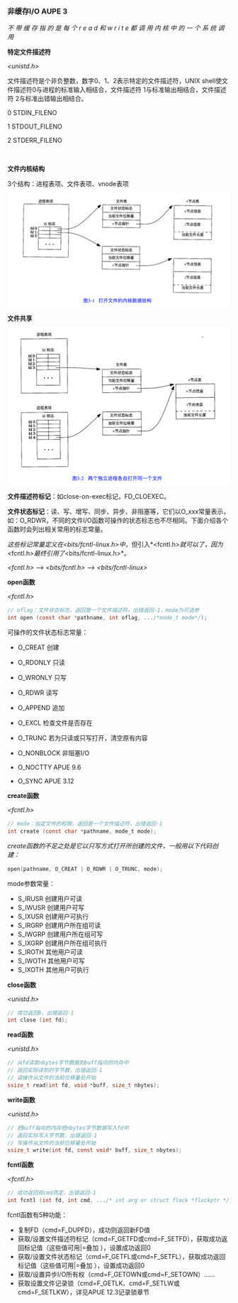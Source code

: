 ### 非缓存I/O AUPE 3 

*不 带 缓 存 指 的 是 每 个 r e a d 和 w r i t e 都 调 用 内 核 中 的 一 个 系 统 调 用*	

**特定文件描述符** 

*\<unistd.h\>* 

文件描述符是个非负整数，数字0、1、2表示特定的文件描述符，UNIX shell使文件描述符0与进程的标准输入相结合，文件描述符 1与标准输出相结合，文件描述符 2与标准出错输出相结合。

0	STDIN_FILENO

1	STDOUT_FILENO

2	STDERR_FILENO

​									

**文件内核结构** 

3个结构：进程表项、文件表项、vnode表项

![](https://github.com/wenguang/startup/blob/master/imgs/file-kernel-struct.png?raw=true)



**文件共享** 

![](https://github.com/wenguang/startup/blob/master/imgs/file-shared-struct.png?raw=true)



**文件描述符标记**：如close-on-exec标记，FD_CLOEXEC。

**文件状态标记**：读、写、增写、同步、异步、非阻塞等，它们以O_xxx常量表示，如：O_RDWR，不同的文件I/O函数可操作的状态标志也不尽相同。下面介绍各个函数时会列出相关常用的标志常量。

**这些标记常量定义在*\<bits/fcntl-linux.h>*中**，但引入*\<fcntl.h\>*就可以了，因为*\<fcntl.h\>*最终引用了*\<bits/fcntl-linux.h\>*。

*\<fcntl.h\>* —> *\<bits/fcntl.h\>* —> *\<bits/fcntl-linux\>* 



**open函数** 

*\<fcntl.h\>* 

```c
// oflag：文件状态标志，返回是一个文件描述符，出错返回-1，mode为可选参
int open (const char *pathname, int oflag, .../*mode_t mode*/);
```

可操作的文件状态标志常量：

* O_CREAT                创建


* O_RDONLY  		只读
* O_WRONLY           只写
* O_RDWR                读写
* O_APPEND            追加
* O_EXCL                  检查文件是否存在
* O_TRUNC              若为只读或只写打开，清空原有内容
* O_NONBLOCK      非阻塞I/O
* O_NOCTTY            APUE 9.6
* O_SYNC                 APUE 3.12



**create函数** 

*\<fcntl.h\>* 

```c
// mode：指定文件的权限，返回是一个文件描述符，出错返回-1
int create (const char *pathname, mode_t mode);
```

*create函数的不足之处是它以只写方式打开所创建的文件，一般用以下代码创建：*

```c
open(pathname, O_CREAT | O_RDWR | O_TRUNC, mode);
```

mode参数常量：

* S_IRUSR       创建用户可读
* S_IWUSR      创建用户可写
* S_IXUSR        创建用户可执行
* S_IRGRP        创建用户所在组可读
* S_IWGRP       创建用户所在组可写
* S_IXGRP        创建用户所在组可执行
* S_IROTH        其他用户可读
* S_IWOTH       其他用户可写
* S_IXOTH        其他用户可执行


**close函数** 

*\<unistd.h\>* 

```c
// 成功返回0，出错返回-1
int close (int fd);
```

**read函数**

*\<unistd.h\>* 

```c
// 从fd读取nbytes字节数据到buff指向的内存中
// 返回实际读到的字节数，出错返回-1
// 读操作从文件的当前位移量处开始
ssize_t read(int fd, void *buff, size_t nbytes);
```

**write函数**

*\<unistd.h\>* 

```c
// 把buff指向的内存把nbytes字节数据写入fd中
// 返回实际写入字节数，出错返回-1
// 写操作从文件的当前位移量处开始
ssize_t write(int fd, const void* buff, size_t nbytes);
```



**fcntl函数** 

*\<fcntl.h\>* 

```c
// 成功返回视cmd而定，出错返回-1
int fcntl (int fd, int cmd, .../* int arg or struct flock *flockptr */);
```

fcntl函数有5种功能：

* 复制FD（cmd=F_DUPFD），成功则返回新FD值
* 获取/设置文件描述符标记（cmd=F_GETFD或cmd=F_SETFD），获取成功返回标记值（这些值可用\|=叠加 ），设置成功返回0
* 获取/设置文件状态标记（cmd=F_GETFL或cmd=F_SETFL），获取成功返回标记值（这些值可用\|=叠加 ），设置成功返回0
* 获取/设置异步I/O所有权（cmd=F_GETOWN或cmd=F_SETOWN）......
* 获取设置文件记录锁（cmd=F_GETLK、cmd=F_SETLW或cmd=F_SETLKW），详见APUE 12.3记录锁章节